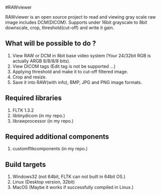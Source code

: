#RAWviewer

RAWviewer is an open source project to read and viewing gray scale raw image includes DCM(DICOM).
Supports under 16bit grayscale to 8bit downscale, crop, threshold(cut-off) and write it gain.

## What will be possible to do ?
 1. View RAW or DCM in 8bit base video system (Your 24/32bit RGB is actually ARGB 8/8/8/8 bits).
 2. View DICOM tags (Edit tag is not be supported ...)
 3. Applying threshold and make it to cut-off filtered image.
 4. Crop and resize.
 5. Save it into RAW(with info), BMP, JPG and PNG image formats.

## Required libraries
 1. FLTK 1.3.2
 2. libtinydicom (in my repo.)
 3. librawprocessor (in my repo.)

## Required additional components
 1. customfltkcomponents (in my repo.)

## Build targets
 1. Windows32 (not 64bit, FLTK can not built in 64bit OS.)
 2. Linux (Desktop version, 32bit)
 3. MacOS (Maybe it works if successfully compiled in Linux.)

